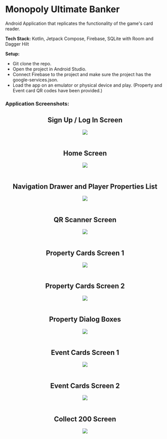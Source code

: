 # Monopoly Ultimate Banker
Android Application that replicates the functionality of the game's card reader.

**Tech Stack:** Kotlin, Jetpack Compose, Firebase, SQLite with Room and Dagger Hilt

**Setup:**
- Git clone the repo.
- Open the project in Android Studio.
- Connect Firebase to the project and make sure the project has the google-services.json.
- Load the app on an emulator or physical device and play. (Property and Event card QR codes have been provided.)

### Application Screenshots:

<div align="center">
  <h2>Sign Up / Log In Screen</h2>
  <img src="https://github.com/Rinzler8x/MonopolyUltimateBanker/blob/master/README%20props/login_screen.png" />
  <br /><br />

  <h2>Home Screen</h2>
  <img src="https://github.com/Rinzler8x/MonopolyUltimateBanker/blob/master/README%20props/home_screen.png" />
  <br /><br />

  <h2>Navigation Drawer and Player Properties List</h2>
  <img src="https://github.com/Rinzler8x/MonopolyUltimateBanker/blob/master/README%20props/player_properties.png" />
  <br /><br />

  <h2>QR Scanner Screen</h2>
  <img src="https://github.com/Rinzler8x/MonopolyUltimateBanker/blob/master/README%20props/qr_scanner_screen.png" />
  <br /><br />

  <h2>Property Cards Screen 1</h2>
  <img src="https://github.com/Rinzler8x/MonopolyUltimateBanker/blob/master/README%20props/property_cards_1.png" />
  <br /><br />

  <h2>Property Cards Screen 2</h2>
  <img src="https://github.com/Rinzler8x/MonopolyUltimateBanker/blob/master/README%20props/property_cards_2.png" />
  <br /><br />

  <h2>Property Dialog Boxes</h2>
  <img src="https://github.com/Rinzler8x/MonopolyUltimateBanker/blob/master/README%20props/property_dialog_boxes.png" />
  <br /><br />

  <h2>Event Cards Screen 1</h2>
  <img src="https://github.com/Rinzler8x/MonopolyUltimateBanker/blob/master/README%20props/event_cards_1.png" />
  <br /><br />

  <h2>Event Cards Screen 2</h2>
  <img src="https://github.com/Rinzler8x/MonopolyUltimateBanker/blob/master/README%20props/event_cards_2.png" />
  <br /><br />

  <h2>Collect 200 Screen</h2>
  <img src="https://github.com/Rinzler8x/MonopolyUltimateBanker/blob/master/README%20props/collect_200.png" />
  <br /><br />
</div>
